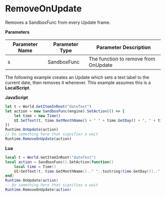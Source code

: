 # RemoveOnUpdate

Removes a SandboxFunc from every Update frame.

**Parameters**

Parameter Name | Parameter Type | Parameter Description
--- | --- | ---
s | SandboxFunc | The function to remove from OnUpdate

The following example creates an Update which sets a text label to the current date, then removes it whenever. This example assumes this is a **LocalScript**.

**JavaScript**
```js
let t = World.GetItemInRoot("dateText")
let action = new SandboxFunc(engine).SetAction(() => {
    let time = new Time()
    UI.SetText(t, time.GetMonthName() + " " + time.GetDay() + ", " + time.GetYear())
})
Runtime.OnUpdate(action)
// Do something here that signifies a wait
Runtime.RemoveOnUpdate(action)
```

**Lua**
```lua
local t = World.GetItemInRoot("dateText")
local action = SandboxFunc().SetAction(function()
    local time = Time()
    UI>SetText(t, time.GetMonthName().." "..tostring(time.GetDay())..", "..tostring(time.GetYear()))
end)
Runtime.OnUpdate(action)
-- Do something here that signifies a wait
Runtime.RemoveOnUpdate(action)
```